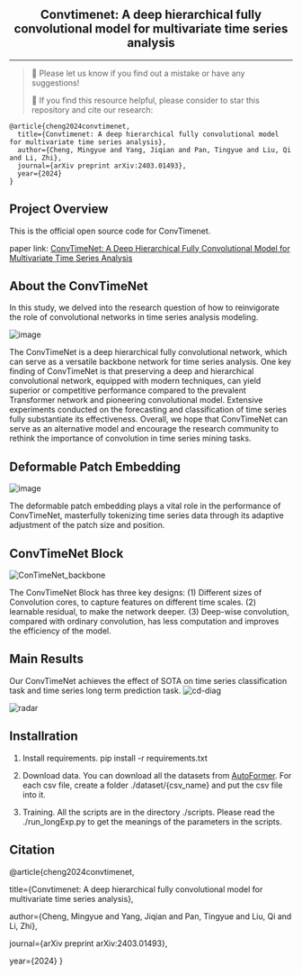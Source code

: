<div align="center">
  <!-- <h1><b> Time-LLM </b></h1> -->
  <!-- <h2><b> Time-LLM </b></h2> -->
  <h2><b> Convtimenet: A deep hierarchical fully convolutional model for multivariate time series analysis </b></h2>
</div>

---
>
> 🙋 Please let us know if you find out a mistake or have any suggestions!
> 
> 🌟 If you find this resource helpful, please consider to star this repository and cite our research:

```
@article{cheng2024convtimenet,
  title={Convtimenet: A deep hierarchical fully convolutional model for multivariate time series analysis},
  author={Cheng, Mingyue and Yang, Jiqian and Pan, Tingyue and Liu, Qi and Li, Zhi},
  journal={arXiv preprint arXiv:2403.01493},
  year={2024}
}
```



## Project Overview

This is the official open source code for ConvTimenet.

paper link: [ConvTimeNet: A Deep Hierarchical Fully Convolutional Model for Multivariate Time Series Analysis](https://arxiv.org/abs/2403.01493) 

## About the ConvTimeNet

In this study, we delved into the research question of how to reinvigorate the role of convolutional networks in time series analysis modeling. 

![image](https://github.com/Mingyue-Cheng/ConvTimeNet/assets/75526778/6ad67b14-ec3a-42b4-970f-585108a13bd6)


The ConvTimeNet is a deep hierarchical fully convolutional network, which can serve as a versatile backbone network for time series analysis. One key finding of ConvTimeNet is that preserving a deep and hierarchical convolutional network, equipped with modern techniques, can yield superior or competitive performance compared to the prevalent Transformer network and pioneering convolutional model. Extensive experiments conducted on the forecasting and classification of time series fully substantiate its effectiveness. Overall, we hope that ConvTimeNet can serve as an alternative model and encourage the research community to rethink the importance of convolution in time series mining tasks.

## Deformable Patch Embedding

![image](https://github.com/Mingyue-Cheng/ConvTimeNet/assets/75526778/115bd0cd-c011-468e-b305-12526e773225)

 The deformable patch embedding plays a vital role in the performance of ConvTimeNet, masterfully tokenizing time series data through its adaptive adjustment of the patch size and position.


## ConvTimeNet Block

![ConTimeNet_backbone](https://github.com/Mingyue-Cheng/ConvTimeNet/assets/75526778/5ee724c0-3956-492a-9601-82a235ed7ffc)

The ConvTimeNet Block has three key designs: (1) Different sizes of Convolution cores, to capture features on different time scales. (2) learnable residual, to make the network deeper. (3) Deep-wise convolution, compared with ordinary convolution, has less computation and improves the efficiency of the model.

## Main Results
Our ConvTimeNet achieves the effect of SOTA on time series classification task and time series long term prediction task.
![cd-diag](https://github.com/Mingyue-Cheng/ConvTimeNet/assets/75526778/d1ef9c1a-2d0a-4c91-b02c-6390221868b3)

![radar](https://github.com/Mingyue-Cheng/ConvTimeNet/assets/75526778/51cd735d-cee0-413f-8f49-d97e5334f367)

## Installration

1. Install requirements. pip install -r requirements.txt

2. Download data. You can download all the datasets from [AutoFormer](https://drive.google.com/drive/folders/1ZOYpTUa82_jCcxIdTmyr0LXQfvaM9vIy). For each csv file, create a folder ./dataset/{csv_name} and put the csv file into it.

3. Training. All the scripts are in the directory ./scripts. Please read the ./run_longExp.py to get the meanings of the parameters in the scripts.

## Citation

@article{cheng2024convtimenet, 

  title={Convtimenet: A deep hierarchical fully convolutional model for multivariate time series analysis}, 
  
  author={Cheng, Mingyue and Yang, Jiqian and Pan, Tingyue and Liu, Qi and Li, Zhi}, 
  
  journal={arXiv preprint arXiv:2403.01493}, 
  
  year={2024} 
}
